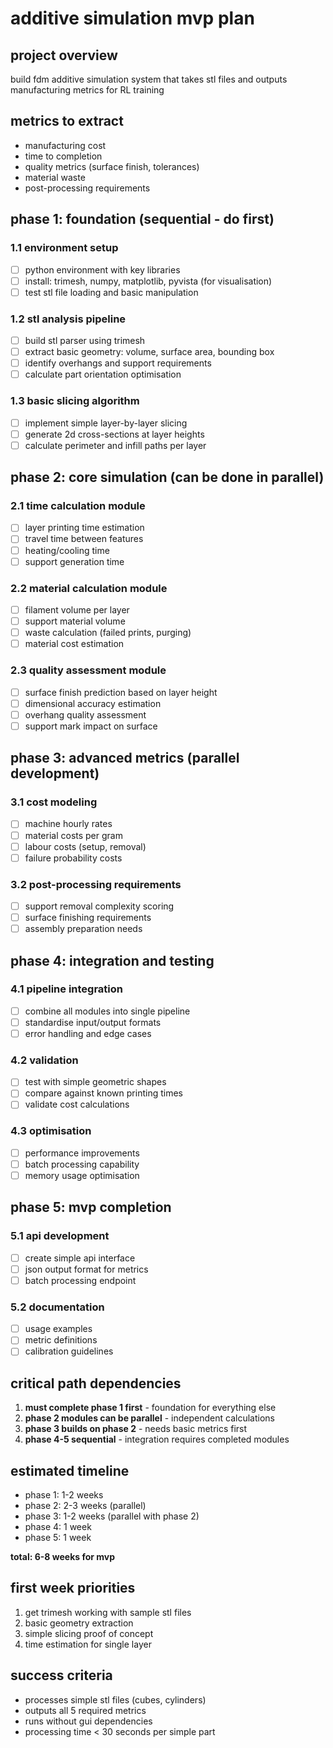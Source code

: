 # additive simulation mvp plan

## project overview
build fdm additive simulation system that takes stl files and outputs manufacturing metrics for RL training

## metrics to extract
- manufacturing cost
- time to completion  
- quality metrics (surface finish, tolerances)
- material waste
- post-processing requirements

## phase 1: foundation (sequential - do first)

### 1.1 environment setup
- [ ] python environment with key libraries
- [ ] install: trimesh, numpy, matplotlib, pyvista (for visualisation)
- [ ] test stl file loading and basic manipulation

### 1.2 stl analysis pipeline
- [ ] build stl parser using trimesh
- [ ] extract basic geometry: volume, surface area, bounding box
- [ ] identify overhangs and support requirements
- [ ] calculate part orientation optimisation

### 1.3 basic slicing algorithm
- [ ] implement simple layer-by-layer slicing
- [ ] generate 2d cross-sections at layer heights
- [ ] calculate perimeter and infill paths per layer

## phase 2: core simulation (can be done in parallel)

### 2.1 time calculation module
- [ ] layer printing time estimation
- [ ] travel time between features
- [ ] heating/cooling time
- [ ] support generation time

### 2.2 material calculation module  
- [ ] filament volume per layer
- [ ] support material volume
- [ ] waste calculation (failed prints, purging)
- [ ] material cost estimation

### 2.3 quality assessment module
- [ ] surface finish prediction based on layer height
- [ ] dimensional accuracy estimation
- [ ] overhang quality assessment
- [ ] support mark impact on surface

## phase 3: advanced metrics (parallel development)

### 3.1 cost modeling
- [ ] machine hourly rates
- [ ] material costs per gram
- [ ] labour costs (setup, removal)
- [ ] failure probability costs

### 3.2 post-processing requirements
- [ ] support removal complexity scoring
- [ ] surface finishing requirements
- [ ] assembly preparation needs

## phase 4: integration and testing

### 4.1 pipeline integration
- [ ] combine all modules into single pipeline
- [ ] standardise input/output formats
- [ ] error handling and edge cases

### 4.2 validation
- [ ] test with simple geometric shapes
- [ ] compare against known printing times
- [ ] validate cost calculations

### 4.3 optimisation
- [ ] performance improvements
- [ ] batch processing capability
- [ ] memory usage optimisation

## phase 5: mvp completion

### 5.1 api development
- [ ] create simple api interface
- [ ] json output format for metrics
- [ ] batch processing endpoint

### 5.2 documentation
- [ ] usage examples
- [ ] metric definitions
- [ ] calibration guidelines

## critical path dependencies
1. **must complete phase 1 first** - foundation for everything else
2. **phase 2 modules can be parallel** - independent calculations
3. **phase 3 builds on phase 2** - needs basic metrics first
4. **phase 4-5 sequential** - integration requires completed modules

## estimated timeline
- phase 1: 1-2 weeks
- phase 2: 2-3 weeks (parallel)
- phase 3: 1-2 weeks (parallel with phase 2)
- phase 4: 1 week
- phase 5: 1 week

**total: 6-8 weeks for mvp**

## first week priorities
1. get trimesh working with sample stl files
2. basic geometry extraction
3. simple slicing proof of concept
4. time estimation for single layer

## success criteria
- processes simple stl files (cubes, cylinders)
- outputs all 5 required metrics
- runs without gui dependencies
- processing time < 30 seconds per simple part